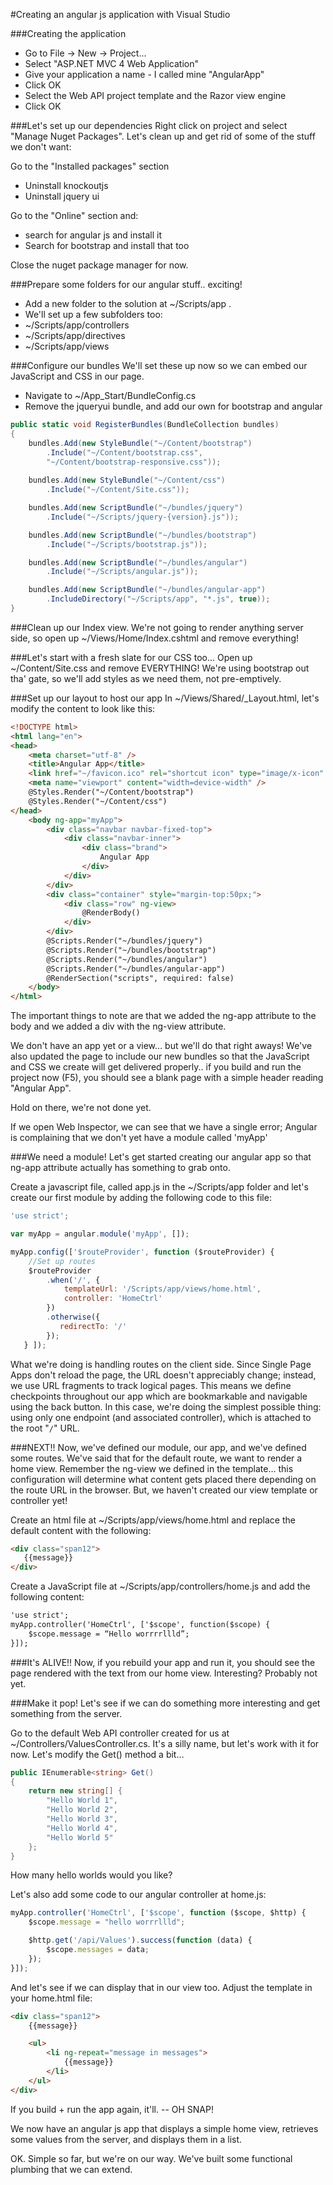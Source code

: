 #Creating an angular js application with Visual Studio

###Creating the application

- Go to File -> New -> Project...
- Select  "ASP.NET MVC 4 Web Application"
- Give your application a name - I called mine "AngularApp"
- Click OK
- Select the Web API project template and the Razor view engine
- Click OK 

###Let's set up our dependencies
Right click on project and select "Manage Nuget Packages". Let's clean up and get rid of some of the stuff we don't want:

Go to the "Installed packages" section

- Uninstall knockoutjs 
- Uninstall jquery ui

Go to the "Online" section and:

- search for angular js and install it
- Search for bootstrap and install that too

Close the nuget package manager for now.

###Prepare some folders for our angular stuff.. exciting!
- Add a new folder to the solution at ~/Scripts/app . 
- We'll set up a few subfolders too:
 -	~/Scripts/app/controllers
 -	~/Scripts/app/directives
 -	~/Scripts/app/views

###Configure our bundles
We'll set these up now so we can embed our JavaScript and CSS in our page.

- Navigate to ~/App_Start/BundleConfig.cs
- Remove the jqueryui bundle, and add our own for bootstrap and angular

```cs
public static void RegisterBundles(BundleCollection bundles)
{
	bundles.Add(new StyleBundle("~/Content/bootstrap")
		.Include("~/Content/bootstrap.css", 
		"~/Content/bootstrap-responsive.css"));
	
	bundles.Add(new StyleBundle("~/Content/css")
		.Include("~/Content/Site.css"));

	bundles.Add(new ScriptBundle("~/bundles/jquery")
		.Include("~/Scripts/jquery-{version}.js"));

	bundles.Add(new ScriptBundle("~/bundles/bootstrap")
		.Include("~/Scripts/bootstrap.js"));

	bundles.Add(new ScriptBundle("~/bundles/angular")
		.Include("~/Scripts/angular.js"));

	bundles.Add(new ScriptBundle("~/bundles/angular-app")
		.IncludeDirectory("~/Scripts/app", "*.js", true));
}
```

###Clean up our Index view. 
We're not going to render anything server side, so open up ~/Views/Home/Index.cshtml and remove everything!

###Let's start with a fresh slate for our CSS too...
Open up ~/Content/Site.css and remove EVERYTHING!  We're using bootstrap out tha' gate, so we'll add styles as we need them, not pre-emptively.

###Set up our layout to host our app
In ~/Views/Shared/_Layout.html, let's modify the content to look like this:

```html
<!DOCTYPE html>
<html lang="en">
<head>
    <meta charset="utf-8" />
    <title>Angular App</title>
    <link href="~/favicon.ico" rel="shortcut icon" type="image/x-icon" />
    <meta name="viewport" content="width=device-width" />
    @Styles.Render("~/Content/bootstrap")
    @Styles.Render("~/Content/css")
</head>
    <body ng-app="myApp">
        <div class="navbar navbar-fixed-top">
            <div class="navbar-inner">
                <div class="brand">
                    Angular App
                </div>
            </div>
        </div>
        <div class="container" style="margin-top:50px;">
            <div class="row" ng-view>
                @RenderBody()
            </div>
        </div>
        @Scripts.Render("~/bundles/jquery")
        @Scripts.Render("~/bundles/bootstrap")
        @Scripts.Render("~/bundles/angular")
        @Scripts.Render("~/bundles/angular-app")
        @RenderSection("scripts", required: false)
    </body>
</html>
```

The important things to note are that we added the ng-app attribute to the body and we added a div with the ng-view attribute. 

We don't have an app yet or a view… but we'll do that right aways!  We've also updated the page to include our new bundles so that the JavaScript and CSS we create will get delivered properly..  if you build and run the project now (F5), you should see a blank page with a simple header reading "Angular App". 

Hold on there, we're not done yet.

If we open Web Inspector, we can see that we have a single error; Angular is complaining that we don't yet have a module called 'myApp'

###We need a module!
Let's get started creating our angular app so that ng-app attribute actually has something to grab onto.

Create a javascript file, called app.js in the ~/Scripts/app folder and let's create our first module by adding the following code to this file:

```javascript
'use strict';

var myApp = angular.module('myApp', []);

myApp.config(['$routeProvider', function ($routeProvider) {
	//Set up routes
	$routeProvider
		.when('/', {
			templateUrl: '/Scripts/app/views/home.html',
			controller: 'HomeCtrl'
		})
		.otherwise({
		   redirectTo: '/' 
		});
   } ]);

```

What we're doing is handling routes on the client side. Since Single Page Apps don't reload the page, the URL doesn't appreciably change; instead, we use URL fragments to track logical pages. This means we define checkpoints throughout our app which are bookmarkable and navigable using the back button. In this case, we're doing the simplest possible thing: using only one endpoint (and associated controller), which is attached to the root "`/`" URL.

###NEXT!!
Now, we've defined our module, our app, and we've defined some routes. We've said that for the default route, we want to render a home view. Remember the ng-view we defined in the template… this configuration will determine what content gets placed there depending on the route URL in the browser. But, we haven't created our view template or controller yet!

Create an html file at ~/Scripts/app/views/home.html and replace the default content with the following:

 ```html
 <div class="span12">    
    {{message}}
</div>
```

Create a JavaScript file at ~/Scripts/app/controllers/home.js and add the following content:

```html
'use strict';
myApp.controller('HomeCtrl', ['$scope', function($scope) {
	$scope.message = “Hello worrrrllld”;    
}]);
```

###It's ALIVE!!
Now, if you rebuild your app and run it, you should see the page rendered with the text from our home view. Interesting? Probably not yet.

###Make it pop!
Let's see if we can do something more interesting and get something from the server.

Go to the default Web API controller created for us at ~/Controllers/ValuesController.cs. It's a silly name, but let's work with it for now. Let's modify the Get() method a bit…


```cs
public IEnumerable<string> Get()
{
	return new string[] { 
		"Hello World 1", 
		"Hello World 2", 
		"Hello World 3", 
		"Hello World 4", 
		"Hello World 5"
	};
}
```

How many hello worlds would you like?

Let's also add some code to our angular controller at home.js:

```javascript
myApp.controller('HomeCtrl', ['$scope', function ($scope, $http) {
	$scope.message = "hello worrrllld";

	$http.get('/api/Values').success(function (data) {
		$scope.messages = data;
	});
}]);
```

And let's see if we can display that in our view too. Adjust the template in your home.html file:
```html
<div class="span12">
    {{message}}

    <ul>
        <li ng-repeat="message in messages">
            {{message}}
        </li>
    </ul>
</div>
```

If you build + run the app again, it'll. --  OH SNAP!

We now have an angular js app that displays a simple home view, retrieves some values from the server, and displays them in a list.

OK. Simple so far, but we're on our way. We've built some functional plumbing that we can extend.
